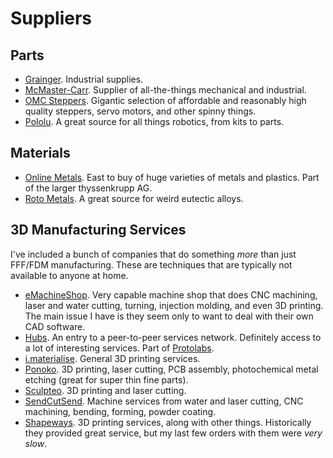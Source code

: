 # Suppliers

## Parts

* [Grainger](https://www.grainger.com/). Industrial supplies.
* [McMaster-Carr](https://www.mcmaster.com/). Supplier of all-the-things
  mechanical and industrial.
* [OMC Steppers](https://www.omc-stepperonline.com). Gigantic selection of
  affordable and reasonably high quality steppers, servo motors, and other
  spinny things.
* [Pololu](https://www.pololu.com). A great source for all things robotics, from
  kits to parts.

## Materials

* [Online Metals](https://www.onlinemetals.com). East to buy of huge varieties
  of metals and plastics. Part of the larger thyssenkrupp AG.
* [Roto Metals](https://www.rotometals.com). A great source for weird eutectic
  alloys. 

## 3D Manufacturing Services

I've included a bunch of companies that do something _more_ than just FFF/FDM
manufacturing. These are techniques that are typically not available to anyone
at home.

* [eMachineShop](https://www.emachineshop.com/). Very capable machine shop that
  does CNC machining, laser and water cutting, turning, injection molding, and
  even 3D printing. The main issue I have is they seem only to want to deal with
  their own CAD software.
* [Hubs](https://www.hubs.com/). An entry to a peer-to-peer services network.
  Definitely access to a lot of interesting services. Part of
  [Protolabs](https://www.protolabs.com).
* [i.materialise](https://i.materialise.com/en). General 3D printing services.
* [Ponoko](https://www.ponoko.com/). 3D printing, laser cutting, PCB assembly,
  photochemical metal etching (great for super thin fine parts).
* [Sculpteo](https://www.sculpteo.com/en/). 3D printing and laser cutting.
* [SendCutSend](https://sendcutsend.com/). Machine services from water and laser
  cutting, CNC machining, bending, forming, powder coating. 
* [Shapeways](https://www.shapeways.com/). 3D printing services, along with
  other things. Historically they provided great service, but my last few orders
  with them were _very slow_.
